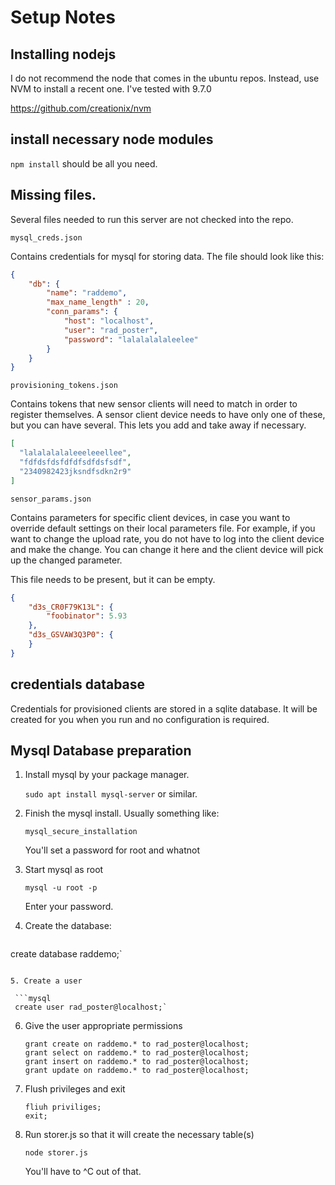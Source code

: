 # Setup Notes

## Installing nodejs

I do not recommend the node that comes in the ubuntu repos.
Instead, use NVM to install a recent one. I've tested with 9.7.0

https://github.com/creationix/nvm

## install necessary node modules

`npm install` should be all you need.

## Missing files.

Several files needed to run this server are not checked into the repo.

`mysql_creds.json`

Contains credentials for mysql for storing data. The file should look like this:

```json
{
    "db": {
        "name": "raddemo",
        "max_name_length" : 20,
        "conn_params": {
            "host": "localhost",
            "user": "rad_poster",
            "password": "lalalalalaleelee"
        }
    }
}
```

`provisioning_tokens.json`

Contains tokens that new sensor clients will need to match in order 
to register themselves. A sensor client device needs to have only one
of these, but you can have several. This lets you add and take away
if necessary.

```json
[
  "lalalalalaleeeleeellee",
  "fdfdsfdsfdfdfsdfdsfsdf",
  "2340982423jksndfsdkn2r9"
]
```

`sensor_params.json`

Contains parameters for specific client devices, in case you want to 
override default settings on their local parameters file. For example,
if you want to change the upload rate, you do not have to log into the 
client device and make the change. You can change it here and the client
device will pick up the changed parameter.

This file needs to be present, but it can be empty.

```json
{
    "d3s_CR0F79K13L": {
        "foobinator": 5.93
    },
    "d3s_GSVAW3Q3P0": {
    }
}
```

## credentials database

Credentials for provisioned clients are stored in a sqlite 
database. It will be created for you when you run and no 
configuration is required.

## Mysql Database preparation

1. Install mysql by your package manager.

   `sudo apt install mysql-server` or similar.

2. Finish the mysql install. Usually something like:

   `mysql_secure_installation`

   You'll set a password for root and whatnot

3. Start mysql as root

   `mysql -u root -p`

   Enter your password.


4. Create the database:

   ```mysql
  create database raddemo;`
  ```

5. Create a user

   ```mysql
   create user rad_poster@localhost;`
   ```

6. Give the user appropriate permissions

   ```mysql
   grant create on raddemo.* to rad_poster@localhost;
   grant select on raddemo.* to rad_poster@localhost;
   grant insert on raddemo.* to rad_poster@localhost;
   grant update on raddemo.* to rad_poster@localhost;
   ```

7. Flush privileges and exit

   ```mysql
   fliuh priviliges;
   exit;
   ```

8. Run storer.js so that it will create the necessary
   table(s)

   `node storer.js`

   You'll have to ^C out of that.


